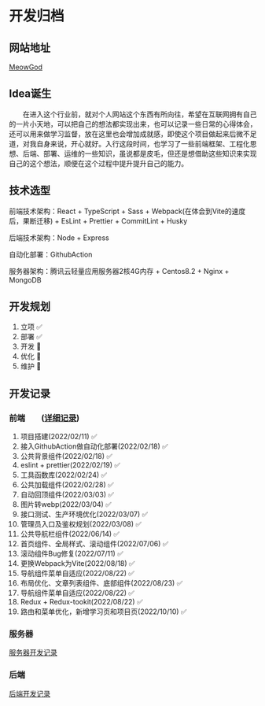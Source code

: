 # 开发归档

## 网站地址
[MeowGod](https://www.meowgod.com)

## Idea诞生
&emsp;&emsp;在进入这个行业前，就对个人网站这个东西有所向往，希望在互联网拥有自己的一片小天地，可以把自己的想法都实现出来，也可以记录一些日常的心得体会，还可以用来做学习监督，放在这里也会增加成就感，即使这个项目做起来后微不足道，对我自身来说，开心就好。入行这段时间，也学习了一些前端框架、工程化思想、后端、部署、运维的一些知识，虽说都是皮毛，但还是想借助这些知识来实现自己的这个想法，顺便在这个过程中提升提升自己的能力。

## 技术选型
前端技术架构：React + TypeScript + Sass + Webpack(在体会到Vite的速度后，果断迁移) + EsLint + Prettier + CommitLint + Husky

后端技术架构：Node + Express

自动化部署：GithubAction

服务器架构：腾讯云轻量应用服务器2核4G内存 + Centos8.2 + Nginx + MongoDB


## 开发规划
1. 立项 :white_check_mark:
2. 部署 :white_check_mark:
3. 开发 :black_square_button:
4. 优化 :black_square_button:
5. 维护 :black_square_button:

## 开发记录

### 前端&emsp;&emsp;([详细记录](./README_FRONT.md))
1. 项目搭建(2022/02/11) :white_check_mark:
2. 接入GithubAction做自动化部署(2022/02/18) :white_check_mark:
3. 公共背景组件(2022/02/18) :white_check_mark:
4. eslint + prettier(2022/02/19) :white_check_mark:
5. 工具函数库(2022/02/24)  :white_check_mark:
6. 公共加载组件(2022/02/28) :white_check_mark:
7. 自动回顶组件(2022/03/03) :white_check_mark:
8. 图片转webp(2022/03/04) :white_check_mark:
9. 接口测试、生产环境优化(2022/03/07) :white_check_mark:
10. 管理员入口及鉴权规划(2022/03/08) :white_check_mark:
11. 公共导航栏组件(2022/06/14) :white_check_mark:
12. 首页组件、全局样式、滚动组件(2022/07/06) :white_check_mark:
13. 滚动组件Bug修复(2022/07/11) :white_check_mark:
14. 更换Webpack为Vite(2022/08/18) :white_check_mark:
15. 导航组件菜单自适应(2022/08/22) :white_check_mark:
16. 布局优化、文章列表组件、底部组件(2022/08/23) :white_check_mark:
17. 导航组件菜单自适应(2022/08/22) :white_check_mark:
18. Redux + Redux-tookit(2022/08/22) :white_check_mark:
19. 路由和菜单优化，新增学习页和项目页(2022/10/10) :white_check_mark:

### 服务器&emsp;&emsp;
[服务器开发记录]()


### 后端&emsp;&emsp;
[后端开发记录]()

